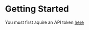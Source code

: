 # Getting Started 
You must first aquire an API token [here](https://intelbase.is/dashboard/account)


